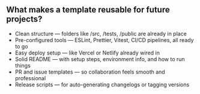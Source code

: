 ## What makes a template reusable for future projects?

- Clean structure — folders like /src, /tests, /public are already in place
- Pre-configured tools — ESLint, Prettier, Vitest, CI/CD pipelines, all ready to go
- Easy deploy setup — like Vercel or Netlify already wired in
- Solid README — with setup steps, environment info, and how to run things
- PR and issue templates — so collaboration feels smooth and professional
- Release scripts — for auto-generating changelogs or tagging versions

